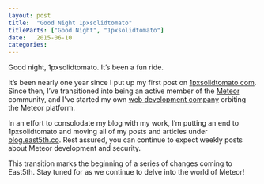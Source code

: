 ```yaml
---
layout: post
title:  "Good Night 1pxsolidtomato"
titleParts: ["Good Night", "1pxsolidtomato"]
date:   2015-06-10
categories:
---
```


Good night, 1pxsolidtomato. It’s been a fun ride.

It’s been nearly one year since I put up my first post on [1pxsolidtomato.com](1pxsolidtomato.com). Since then, I’ve transitioned into being an active member of the [Meteor](https://www.meteor.com/) community, and I've started my own [web development company](http://www.east5th.co/) orbiting the Meteor platform.

In an effort to consolodate my blog with my work, I’m putting an end to 1pxsolidtomato and moving all of my posts and articles under [blog.east5th.co](http://blog.east5th.co/). Rest assured, you can continue to expect weekly posts about Meteor development and security.

This transition marks the beginning of a series of changes coming to East5th. Stay tuned for as we continue to delve into the world of Meteor!